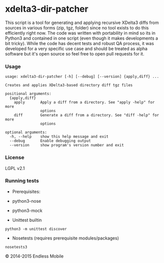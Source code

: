 xdelta3-dir-patcher
===================

This script is a tool for generating and applying recursive XDelta3 diffs from sources in various forms (zip, tgz, folder) since no tool exists to do this efficiently right now. The code was written with portability in mind so its in Python3 and contained in one script (even though it makes developments a bit tricky). While the code has decent tests and robust QA process, it was developed for a very specific use case and should be treated as alpha software but it's open source so feel free to open pull requests for it.

### Usage
```
usage: xdelta3-dir-patcher [-h] [--debug] [--version] {apply,diff} ...

Creates and applies XDelta3-based directory diff tgz files

positional arguments:
  {apply,diff}
    apply       Apply a diff from a directory. See "apply -help" for more
                options
    diff        Generate a diff from a directory. See "diff -help" for more
                options

optional arguments:
  -h, --help    show this help message and exit
  --debug       Enable debugging output
  --version     show program's version number and exit

```

### License
LGPL v2.1

### Running tests
- Prerequisites:
 - python3-nose
 - python3-mock

- Unittest builtin
```
python3 -m unittest discover
```

- Nosetests (requires prerequisite modules/packages)
```
nosetests3
```

© 2014-2015 Endless Mobile
